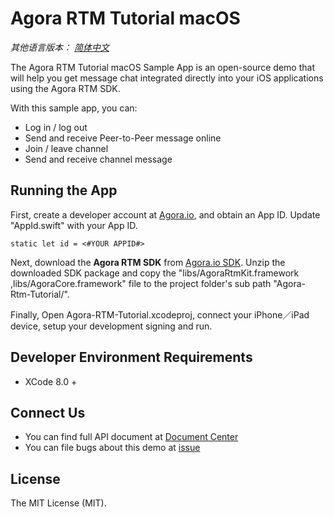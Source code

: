 # Agora RTM Tutorial macOS

*其他语言版本： [简体中文](README.zh.md)*

The Agora RTM Tutorial macOS Sample App is an open-source demo that will help you get message chat integrated directly into your iOS applications using the Agora RTM SDK.

With this sample app, you can:

- Log in / log out
- Send and receive Peer-to-Peer message online
- Join / leave channel
- Send and receive channel message

## Running the App
First, create a developer account at [Agora.io](https://dashboard.agora.io/signin/), and obtain an App ID. Update "AppId.swift" with your App ID.

```
static let id = <#YOUR APPID#>
```

Next, download the **Agora RTM SDK** from [Agora.io SDK](https://www.agora.io/en/download/). Unzip the downloaded SDK package and copy the "libs/AgoraRtmKit.framework ,libs/AgoraCore.framework" file to the project folder's sub path "Agora-Rtm-Tutorial/".

Finally, Open Agora-RTM-Tutorial.xcodeproj, connect your iPhone／iPad device, setup your development signing and run.

## Developer Environment Requirements
* XCode 8.0 +

## Connect Us

- You can find full API document at [Document Center](https://docs.agora.io/en/)
- You can file bugs about this demo at [issue](https://github.com/AgoraIO/RTM/issues)

## License

The MIT License (MIT).
